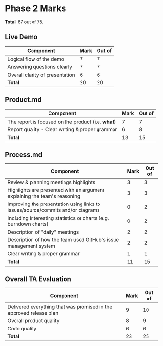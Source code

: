 
# Phase 2 Marks

__Total:__ 67 out of 75.

## Live Demo

| Component | Mark | Out of |
| --------- | ---- | ------ |
| Logical flow of the demo        | 7 | 7 |
| Answering questions clearly     | 7 | 7 |
| Overall clarity of presentation | 6 | 6 |
| __Total__                       | 20 | 20 |

## Product.md

| Component | Mark | Out of |
| --------- | ---- | ------ |
| The report is focused on the product (i.e. __what__)             | 7 | 7 |
| Report quality - Clear writing & proper grammar                  | 6 | 8 |
| __Total__                                                        | 13 | 15 |


## Process.md

| Component | Mark | Out of |
| --------- | ---- | ------ |
| Review & planning meetings highlights                                           | 3 | 3 |
| Highlights are presented with an argument explaining the team's reasoning       | 3 | 3 |
| Improving the presentation using links to issues/source/commits and/or diagrams | 0 | 2 |
| Including interesting statistics or charts (e.g. burndown charts)               | 0 | 2 |
| Description of "daily" meetings                                                 | 2 | 2 |
| Description of how the team used GitHub's issue management system               | 2 | 2 |
| Clear writing & proper grammar                                                  | 1 | 1 |
| __Total__ | 11 | 15 |


## Overall TA Evaluation

| Component | Mark | Out of |
| --------- | ---- | ------ |
| Delivered everything that was promised in the approved release plan | 9 | 10 |
| Overall product quality                                             | 8 | 9  |
| Code quality                                                        | 6 | 6  |
| __Total__ | 23 | 25 |
